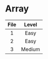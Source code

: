 # Array 
| File   | Level      | 
|:------:|:----------:|
| 1      | Easy       | 
| 2      | Easy       | 
| 3      | Medium     | 
